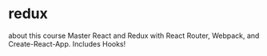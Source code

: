 # redux
about this course Master React and Redux with React Router, Webpack, and Create-React-App. Includes Hooks!
